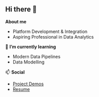 ## Hi there 👋

**About me**
- Platform Development & Integration
- Aspiring Professional in Data Analytics

🌱 **I’m currently learning**
- Modern Data Pipelines
- Data Modelling

📫 **Social**
- [Project Demos](https://www.youtube.com/channel/UC3FaMGXp7QRjzYL3aKRIIBw)
- [Resume](https://drive.google.com/file/d/1RbzTrl4F0Uce8vnFqqafL594jSUK2nwk/view?usp=sharing)

<!--
**hugo-lau/hugo-lau** is a ✨ _special_ ✨ repository because its `README.md` (this file) appears on your GitHub profile.

Here are some ideas to get you started:

- 🔭 I’m currently working on ...
- 🌱 I’m currently learning ...
- 👯 I’m looking to collaborate on ...
- 🤔 I’m looking for help with ...
- 💬 Ask me about ...
- 📫 How to reach me: ...

- ⚡ Fun fact: ...
-->
